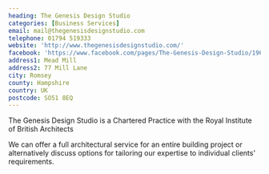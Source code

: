 ```yaml
---
heading: The Genesis Design Studio
categories: [Business Services]
email: mail@thegenesisdesignstudio.com
telephone: 01794 519333
website: 'http://www.thegenesisdesignstudio.com/'
facebook: 'https://www.facebook.com/pages/The-Genesis-Design-Studio/196237440446927'
address1: Mead Mill
address2: 77 Mill Lane
city: Romsey
county: Hampshire
country: UK
postcode: SO51 8EQ
---
```

The Genesis Design Studio is a Chartered Practice with the Royal Institute of British Architects

We can offer a full architectural service for an entire building project or alternatively discuss options for tailoring our expertise to individual clients' requirements.